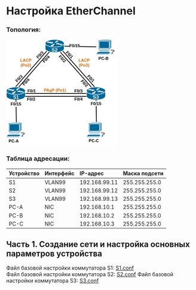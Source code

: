 # Настройка EtherChannel

### Топология:
![](images/otus-topology.png)

### Таблица адресации:

| Устройство | Интерфейс     | IP-адрес      | Маска подсети   |
|:-----------|:--------------|:--------------|:----------------|
| S1         | VLAN99        | 192.168.99.11 | 255.255.255.0   |
| S2         | VLAN99        | 192.168.99.12 | 255.255.255.0   |
| S3         | VLAN99        | 192.168.99.13 | 255.255.255.0   |
| PC-A       | NIC           | 192.168.10.1  | 255.255.255.0   |
| PC-B       | NIC           | 192.168.10.2  | 255.255.255.0   |
| PC-C       | NIC           | 192.168.10.3  | 255.255.255.0   |

## Часть 1. Создание сети и настройка основных параметров устройства

Файл базовой настройки коммутатора S1: [S1.conf](configs/S1_conf.txt)  
Файл базовой настройки коммутатора S2: [S2.conf](configs/S2_conf.txt)
Файл базовой настройки коммутатора S3: [S3.conf](configs/S3_conf.txt)
